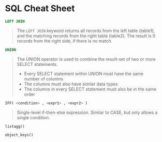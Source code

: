 # SQL Cheat Sheet
``` SQL
LEFT JOIN
```
> The `LEFT JOIN` keyword returns all records from the left table (table1), and the matching records from the right table (table2). The result is 0 records from the right side, if there is no match.

``` SQL
UNION
```
> The UNION operator is used to combine the result-set of two or more SELECT statements.
> * Every SELECT statement within UNION must have the same number of columns
> * The columns must also have similar data types
> * The columns in every SELECT statement must also be in the same order

``` SQL
IFF( <condition> , <expr1> , <expr2> )
```
> Single-level if-then-else expression. Similar to CASE, but only allows a single condition.

``` SQL
listagg()
```
``` SQL
object_keys()
```

